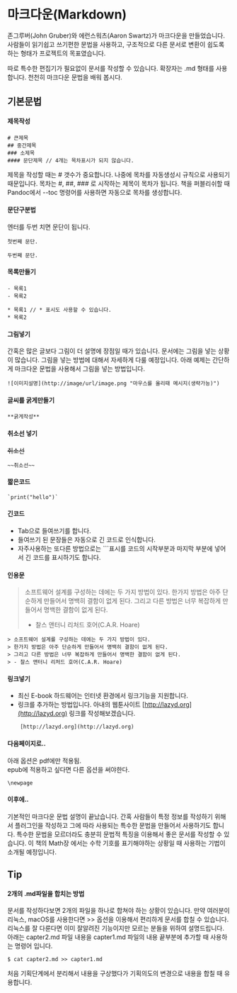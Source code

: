 # 마크다운(Markdown)
존그루버(John Gruber)와 에런스워츠(Aaron Swartz)가 마크다운을 만들었습니다.
사람들이 읽기쉽고 쓰기편한 문법을 사용하고,
구조적으로 다른 문서로 변환이 쉽도록 하는 형태가 프로젝트의 목표였습니다.

따로 특수한 편집기가 필요없이 문서를 작성할 수 있습니다.
확장자는 .md 형태를 사용합니다.
천천히 마크다운 문법을 배워 봅시다.

## 기본문법
#### 제목작성

	# 큰제목
	## 중간제목
	### 소제목
	#### 문단제목 // 4개는 목차표시가 되지 않습니다.

제목을 작성할 때는 # 갯수가 중요합니다.
나중에 목차를 자동생성시 규칙으로 사용되기 때문입니다.
목차는 #, ##, ### 로 시작하는 제목이 목차가 됩니다.
책을 퍼블리쉬할 때 Pandoc에서 --toc 명령어를 사용하면
자동으로 목차를 생성합니다.

#### 문단구분법
엔터를 두번 치면 문단이 됩니다.

	첫번째 문단.

	두번째 문단.

#### 목록만들기

	- 목록1
	- 목록2

	* 목록1 // * 표시도 사용할 수 있습니다.
	* 목록2

#### 그림넣기
간혹은 많은 글보다 그림이 더 설명에 장점일 때가 있습니다.
문서에는 그림을 넣는 상황이 많습니다.
그림을 넣는 방법에 대해서 자세하게 다룰 예정입니다.
아래 예제는 간단하게 마크다운 문법을 사용해서 그림을 넣는 방법입니다.

	![이미지설명](http://image/url/image.png "마우스를 올리때 메시지(생략가능)")


#### 글씨를 굵게만들기

	**굵게작성**

#### 취소선 넣기
~~취소선~~

	~~취소선~~

#### 짧은코드
	
	`print("hello")`

#### 긴코드
- Tab으로 들여쓰기를 합니다.
- 들여쓰기 된 문장들은 자동으로 긴 코드로 인식합니다.
- 자주사용하는 또다른 방법으로는 \`\`\`표시를 코드의 시작부분과 마지막 부분에 넣어서 긴 코드를 표시하기도 합니다.

#### 인용문
> 소프트웨어 설계를 구성하는 데에는 두 가지 방법이 있다.
> 한가지 방법은 아주 단순하게 만들어서 명백히 결함이 없게 된다.
> 그리고 다른 방법은 너무 복잡하게 만들어서 명백한 결함이 없게 된다.
> - 찰스 앤터니 리처드 호어(C.A.R. Hoare)

	> 소프트웨어 설계를 구성하는 데에는 두 가지 방법이 있다.
	> 한가지 방법은 아주 단순하게 만들어서 명백히 결함이 없게 된다.
	> 그리고 다른 방법은 너무 복잡하게 만들어서 명백한 결함이 없게 된다.
	> - 찰스 앤터니 리처드 호어(C.A.R. Hoare)

#### 링크넣기
- 최신 E-book 하드웨어는 인터넷 환경에서 링크기능을 지원합니다.
- 링크를 추가하는 방법입니다. 아내의 웹툰사이트 [http://lazyd.org](http://lazyd.org) 링크를 작성해보겠습니다.
	
```
	[http://lazyd.org](http://lazyd.org)
```

#### 다음페이지로..
아래 옵션은 pdf에만 적용됨.	
epub에 적용하고 싶다면 다른 옵션을 써야한다.

	\newpage

#### 이후에..
기본적인 마크다운 문법 설명이 끝났습니다.
간혹 사람들이 특정 정보를 작성하기 위해서 
플러그인을 작성하고 그에 따라 사용되는 특수한 문법을 만들어서 사용하기도 합니다.
특수한 문법을 모르더라도 충분히 문법적 특징을 이용해서 좋은 문서를 작성할 수 있습니다.
이 책의 Math장 에서는 수학 기호를 표기해야하는 상황일 때 사용하는 기법이 소개될 예정입니다.

## Tip

#### 2개의 .md파일을 합치는 방법
문서를 작성하다보면 2개의 파일을 하나로 합쳐야 하는 상황이 있습니다.
만약 여러분이 리눅스, macOS를 사용한다면 >> 옵션을 이용해서 편리하게 문서를 합칠 수 있습니다.
리눅스를 잘 다룬다면 이미 잘알려진 기능이지만 모르는 분들을 위하여 설명드립니다.
아래는 capter2.md 파일 내용을 capter1.md 파일의 내용 끝부분에 추가할 때 사용하는 명령어 입니다.

	$ cat capter2.md >> capter1.md

처음 기획단계에서 분리해서 내용을 구상했다가 기획의도의 변경으로 내용을 합칠 때 유용합니다.
